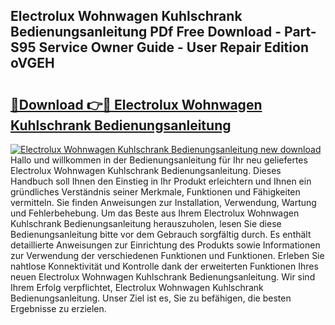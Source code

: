 ## Electrolux Wohnwagen Kuhlschrank Bedienungsanleitung PDf Free Download - Part-S95 Service Owner Guide - User Repair Edition oVGEH

# <h2><a href="http://df54pg.blite.top/?on=Electrolux+Wohnwagen+Kuhlschrank+Bedienungsanleitung">🔗Download 👉🔴 Electrolux Wohnwagen Kuhlschrank Bedienungsanleitung</a></h2>

[![Electrolux Wohnwagen Kuhlschrank Bedienungsanleitung new download](https://i.imgur.com/lujVjoI.png)](http://df54pg.blite.top/?on=Electrolux+Wohnwagen+Kuhlschrank+Bedienungsanleitung)
Hallo und willkommen in der Bedienungsanleitung für Ihr neu geliefertes Electrolux Wohnwagen Kuhlschrank Bedienungsanleitung. Dieses Handbuch soll Ihnen den Einstieg in Ihr Produkt erleichtern und Ihnen ein gründliches Verständnis seiner Merkmale, Funktionen und Fähigkeiten vermitteln. Sie finden Anweisungen zur Installation, Verwendung, Wartung und Fehlerbehebung. Um das Beste aus Ihrem Electrolux Wohnwagen Kuhlschrank Bedienungsanleitung herauszuholen, lesen Sie diese Bedienungsanleitung bitte vor dem Gebrauch sorgfältig durch. Es enthält detaillierte Anweisungen zur Einrichtung des Produkts sowie Informationen zur Verwendung der verschiedenen Funktionen und Funktionen. Erleben Sie nahtlose Konnektivität und Kontrolle dank der erweiterten Funktionen Ihres neuen Electrolux Wohnwagen Kuhlschrank Bedienungsanleitung. Wir sind Ihrem Erfolg verpflichtet, Electrolux Wohnwagen Kuhlschrank Bedienungsanleitung. Unser Ziel ist es, Sie zu befähigen, die besten Ergebnisse zu erzielen.
